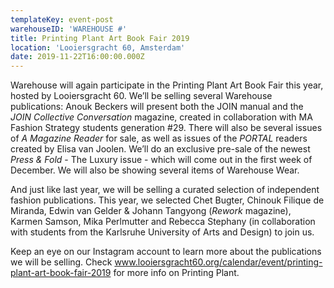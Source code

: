 ```yaml
---
templateKey: event-post
warehouseID: 'WAREHOUSE #'
title: Printing Plant Art Book Fair 2019
location: 'Looiersgracht 60, Amsterdam'
date: 2019-11-22T16:00:00.000Z
---
```



Warehouse will again participate in the Printing Plant Art Book Fair this year, hosted by Looiersgracht 60. We’ll be selling several Warehouse publications: Anouk Beckers will present both the JOIN manual and the *JOIN Collective Conversation* magazine, created in collaboration with MA Fashion Strategy students generation #29. There will also be several issues of *A Magazine Reader* for sale, as well as issues of the *PORTAL* readers created by Elisa van Joolen. We’ll do an exclusive pre-sale of the newest *Press & Fold* - The Luxury issue - which will come out in the first week of December. We will also be showing several items of Warehouse Wear.

And just like last year, we will be selling a curated selection of independent fashion publications. This year, we selected Chet Bugter, Chinouk Filique de Miranda, Edwin van Gelder & Johann Tangyong (*Rework* magazine), Karmen Samson, Mika Perlmutter and Rebecca Stephany (in collaboration with students from the Karlsruhe University of Arts and Design) to join us.

Keep an eye on our Instagram account to learn more about the publications we will be selling. Check www.looiersgracht60.org/calendar/event/printing-plant-art-book-fair-2019 for more info on Printing Plant.